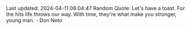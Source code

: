 Last updated: 2024-04-11 08:04:47
Random Quote: Let's have a toast. For the hits life throws our way. With time, they're what make you stronger, young man. - Don Neto
